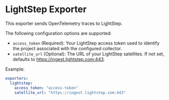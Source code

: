 # LightStep Exporter

This exporter sends OpenTelemetry traces to LightStep.

The following configuration options are supported:

- `access_token` (Required): Your LightStep access token used to identify the project
associated with the configured collector.
- `satellite_url` (Optional): The URL of your LightStep satellites. If not set, defaults
to https://ingest.lightstep.com:443.

Example:

```yaml
exporters:
  lightstep:
    access_token: "access-token"
    satellite_url: "https://ingest.lightstep.com:443"
```
